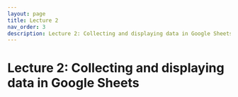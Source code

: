 ```yaml
---
layout: page
title: Lecture 2
nav_order: 3
description: Lecture 2: Collecting and displaying data in Google Sheets
---
```

# Lecture 2: Collecting and displaying data in Google Sheets
